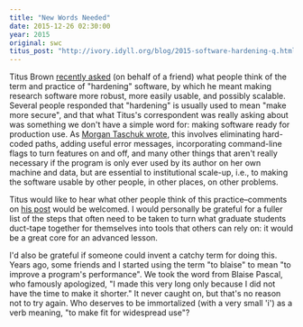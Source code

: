 ```yaml
---
title: "New Words Needed"
date: 2015-12-26 02:30:00
year: 2015
original: swc
titus_post: "http://ivory.idyll.org/blog/2015-software-hardening-q.html"
---
```

<p>
  Titus Brown <a href="{{page.titus_post}}">recently asked</a>
  (on behalf of a friend)
  what people think of the term and practice of "hardening" software,
  by which he meant making research software more robust, more easily usable, and possibly scalable.
  Several people responded that "hardening" is usually used to mean "make more secure",
  and that what Titus's correspondent was really asking about was
  something we don't have a simple word for:
  making software ready for production use.
  As <a href="{{page.titus_post}}#comment-2424688570">Morgan Taschuk wrote</a>,
  this involves eliminating hard-coded paths,
  adding useful error messages,
  incorporating command-line flags to turn features on and off,
  and many other things that aren't really necessary if the program is only ever used by its author on her own machine and data,
  but are essential to institutional scale-up,
  i.e.,
  to making the software usable by other people, in other places, on other problems.
</p>
<p>
  Titus would like to hear what other people think of this practice–comments on
  <a href="{{page.titus_post}}">his post</a> would be welcomed.
  I would personally be grateful for a fuller list of the steps that often need to be taken
  to turn what graduate students duct-tape together for themselves
  into tools that others can rely on:
  it would be a great core for an advanced lesson.
</p>
<p>
  I'd also be grateful if someone could invent a catchy term for doing this.
  Years ago,
  some friends and I started using the term "to blaise"
  to mean "to improve a program's performance".
  We took the word from Blaise Pascal,
  who famously apologized,
  "I made this very long only because I did not have the time to make it shorter."
  It never caught on,
  but that's no reason not to try again.
  Who deserves to be immortalized (with a very small 'i') as a verb meaning,
  "to make fit for widespread use"?
</p>
